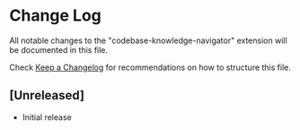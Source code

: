 # Change Log

All notable changes to the "codebase-knowledge-navigator" extension will be documented in this file.

Check [Keep a Changelog](http://keepachangelog.com/) for recommendations on how to structure this file.

## [Unreleased]

- Initial release